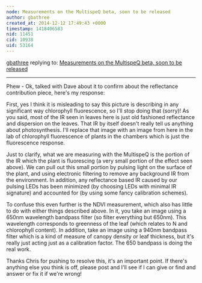 ```yaml
---
node: Measurements on the MultispeQ beta, soon to be released
author: gbathree
created_at: 2014-12-12 17:49:43 +0000
timestamp: 1418406583
nid: 11451
cid: 10938
uid: 53164
---
```




[gbathree](../profile/gbathree) replying to: [Measurements on the MultispeQ beta, soon to be released](../notes/gbathree/12-12-2014/measurements-on-the-multispeq-beta-soon-to-be-released)

----
Phew - Ok, talked with Dave about it to confirm about the reflectance contribution piece, here's my response:

First, yes I think it is misleading to say this picture is describing in any significant way chlorophyll fluorescence, so I'll stop doing that (sorry)!  As you said, most of the IR seen in leaves here is just old fashioned reflectance and dispersion on the leaves.  That IR by itself doesn't really tell us anything about photosynthesis.  I'll replace that image with an image from here in the lab of chlorophyll fluorescence of plants in the chambers which is just the fluorescence response.

Just to clarify, what we are measuring with the MultispeQ is the portion of the IR which the plant is fluorescing (a very small portion of the effect seen above).  We can pull out this small portion by pulsing light on the surface of the plant, and using electronic filtering to remove any background IR from the environment.  In addition, any reflectance based IR caused by our pulsing LEDs has been minimized (by choosing LEDs with minimal IR signature) and accounted for (by using some fancy calibration schemes).

To confuse this even further is the NDVI measurement, which also has little to do with either things described above.  In it, you take an image using a 650nm wavelength bandpass filter (so filter everything but 650nm).  This wavelength corresponds to greenness of the leaf (which relates to N and chlorophyll content).  In addition, take an image using a 940nm bandpass filter which is a kind of measure of canopy density or leaf thickness, but it's really just acting just as a calibration factor.  The 650 bandpass is doing the real work.

Thanks Chris for pushing to resolve this, it's an important point.  If there's anything else you think is off, please post and I'll see if I can give or find and answer or fix it if we're wrong!